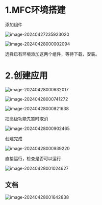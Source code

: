 # 1.MFC环境搭建



添加组件

![image-20240427235923020](https://raw.githubusercontent.com/heihei180/temp_file/file/picgo/image-20240427235923020.png)

![image-20240428000002094](https://raw.githubusercontent.com/heihei180/temp_file/file/picgo/image-20240428000002094.png)

选择已有环境添加这两个组件，等待下载，安装。

# 2.创建应用

![image-20240428000632017](https://raw.githubusercontent.com/heihei180/temp_file/file/picgo/image-20240428000632017.png)

![image-20240428000741272](https://raw.githubusercontent.com/heihei180/temp_file/file/picgo/image-20240428000741272.png)

![image-20240428000821638](https://raw.githubusercontent.com/heihei180/temp_file/file/picgo/image-20240428000821638.png)

把高级功能先暂时取消

![image-20240428000902465](https://raw.githubusercontent.com/heihei180/temp_file/file/picgo/image-20240428000902465.png)

创建完成

![image-20240428000939220](https://raw.githubusercontent.com/heihei180/temp_file/file/picgo/image-20240428000939220.png)

直接运行，检查是否可以运行

![image-20240428001024627](https://raw.githubusercontent.com/heihei180/temp_file/file/picgo/image-20240428001024627.png)

## 文档

![image-20240428001642838](C:/Users/Administrator/AppData/Roaming/Typora/typora-user-images/image-20240428001642838.png)